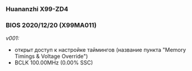 ### Huananzhi X99-ZD4
### BIOS 2020/12/20 (X99MA011)

*v001:*
* открыт доступ к настройке таймингов (название пункта "Memory Timings & Voltage Override")
* BCLK 100.00MHz (0.00% SSC)
